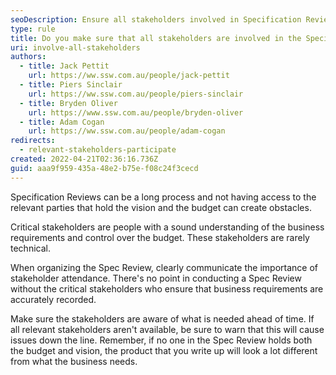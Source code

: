 ```yaml
---
seoDescription: Ensure all stakeholders involved in Specification Reviews to guarantee accurate business requirements and budget control.
type: rule
title: Do you make sure that all stakeholders are involved in the Specification Review?
uri: involve-all-stakeholders
authors:
  - title: Jack Pettit
    url: https://ww.ssw.com.au/people/jack-pettit
  - title: Piers Sinclair
    url: https://ww.ssw.com.au/people/piers-sinclair
  - title: Bryden Oliver
    url: https://www.ssw.com.au/people/bryden-oliver
  - title: Adam Cogan
    url: https://ww.ssw.com.au/people/adam-cogan
redirects:
  - relevant-stakeholders-participate
created: 2022-04-21T02:36:16.736Z
guid: aaa9f959-435a-48e2-b75e-f08c24f3cecd
---
```


Specification Reviews can be a long process and not having access to the relevant parties that hold the vision and the budget can create obstacles.

Critical stakeholders are people with a sound understanding of the business requirements and control over the budget. These stakeholders are rarely technical.

<!--endintro-->

When organizing the Spec Review, clearly communicate the importance of stakeholder attendance. There's no point in conducting a Spec Review without the critical stakeholders who ensure that business requirements are accurately recorded.

Make sure the stakeholders are aware of what is needed ahead of time. If all relevant stakeholders aren't available, be sure to warn that this will cause issues down the line. Remember, if no one in the Spec Review holds both the budget and vision, the product that you write up will look a lot different from what the business needs.
